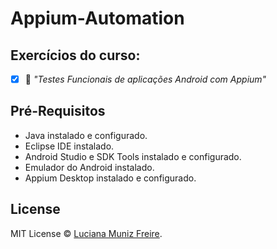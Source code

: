 # Appium-Automation

## Exercícios do curso:

 - [x] :calling: *"Testes Funcionais de aplicações Android com Appium"*


## Pré-Requisitos

 * Java instalado e configurado.
 * Eclipse IDE instalado.
 * Android Studio e SDK Tools instalado e configurado.
 * Emulador do Android instalado.
 * Appium Desktop instalado e configurado.
 
## License

MIT License © [Luciana Muniz Freire](https://br.linkedin.com/in/lumunizf).